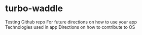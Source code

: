 # turbo-waddle
Testing Github repo
For future directions on how to use your app
Technologies used in app
Directions on how to contribute to OS
